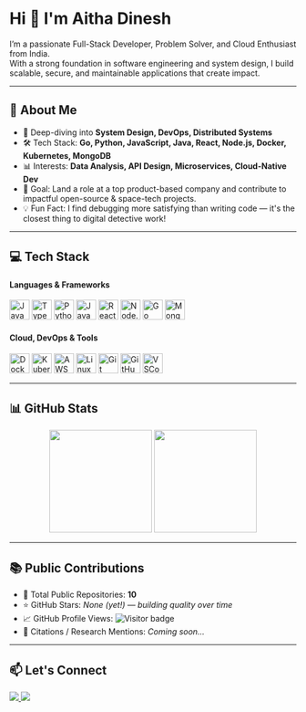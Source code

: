 <h1 align="left">Hi 👋 I'm Aitha Dinesh</h1>

<p align="left">
I’m a passionate Full-Stack Developer, Problem Solver, and Cloud Enthusiast from India. <br>
With a strong foundation in software engineering and system design, I build scalable, secure, and maintainable applications that create impact.
</p>

---

<h2>🚀 About Me</h2>

<ul>
  <li>🧠 Deep-diving into <strong>System Design, DevOps, Distributed Systems</strong></li>
  <li>🛠️ Tech Stack: <strong>Go, Python, JavaScript, Java, React, Node.js, Docker, Kubernetes, MongoDB</strong></li>
  <li>📊 Interests: <strong>Data Analysis, API Design, Microservices, Cloud-Native Dev</strong></li>
  <li>🎯 Goal: Land a role at a top product-based company and contribute to impactful open-source & space-tech projects.</li>
  <li>💡 Fun Fact: I find debugging more satisfying than writing code — it's the closest thing to digital detective work!</li>
</ul>

---

<h2>💻 Tech Stack</h2>

<h4>Languages & Frameworks</h4>

<div align="left">
  <img src="https://cdn.jsdelivr.net/gh/devicons/devicon/icons/javascript/javascript-original.svg" height="35" alt="JavaScript"/>
  <img src="https://cdn.jsdelivr.net/gh/devicons/devicon/icons/typescript/typescript-original.svg" height="35" alt="TypeScript"/>
  <img src="https://cdn.jsdelivr.net/gh/devicons/devicon/icons/python/python-original.svg" height="35" alt="Python"/>
  <img src="https://cdn.jsdelivr.net/gh/devicons/devicon/icons/java/java-original.svg" height="35" alt="Java"/>
  <img src="https://cdn.jsdelivr.net/gh/devicons/devicon/icons/react/react-original.svg" height="35" alt="React"/>
  <img src="https://cdn.jsdelivr.net/gh/devicons/devicon/icons/nodejs/nodejs-original.svg" height="35" alt="Node.js"/>
  <img src="https://cdn.jsdelivr.net/gh/devicons/devicon/icons/go/go-original.svg" height="35" alt="Go"/>
  <img src="https://cdn.jsdelivr.net/gh/devicons/devicon/icons/mongodb/mongodb-original.svg" height="35" alt="MongoDB"/>
</div>

<h4>Cloud, DevOps & Tools</h4>

<div align="left">
  <img src="https://cdn.jsdelivr.net/gh/devicons/devicon/icons/docker/docker-original.svg" height="35" alt="Docker"/>
  <img src="https://cdn.jsdelivr.net/gh/devicons/devicon/icons/kubernetes/kubernetes-plain.svg" height="35" alt="Kubernetes"/>
  <img src="https://cdn.jsdelivr.net/gh/devicons/devicon/icons/amazonwebservices/amazonwebservices-original.svg" height="35" alt="AWS"/>
  <img src="https://cdn.jsdelivr.net/gh/devicons/devicon/icons/linux/linux-original.svg" height="35" alt="Linux"/>
  <img src="https://cdn.jsdelivr.net/gh/devicons/devicon/icons/git/git-original.svg" height="35" alt="Git"/>
  <img src="https://cdn.jsdelivr.net/gh/devicons/devicon/icons/github/github-original.svg" height="35" alt="GitHub"/>
  <img src="https://cdn.jsdelivr.net/gh/devicons/devicon/icons/vscode/vscode-original.svg" height="35" alt="VSCode"/>
</div>

---

<h2>📊 GitHub Stats</h2>

<div align="center">
  <img src="https://github-readme-stats.vercel.app/api?username=dineshaitha&show_icons=true&theme=github_dark&hide_border=false" height="180"/>
  <img src="https://github-readme-stats.vercel.app/api/top-langs/?username=dineshaitha&layout=compact&theme=github_dark&hide_border=false" height="180"/>
</div>

---

<h2>📚 Public Contributions</h2>

<ul>
  <li>📁 Total Public Repositories: <strong>10</strong></li>
  <li>⭐ GitHub Stars: <em>None (yet!) — building quality over time</em></li>
  <li>📈 GitHub Profile Views: <img src="https://komarev.com/ghpvc/?username=dineshaitha&style=flat-square&color=blue" alt="Visitor badge" /></li>
  <li>📰 Citations / Research Mentions: <em>Coming soon...</em></li>
</ul>

---

<h2>📫 Let's Connect</h2>

<div align="left">
  <a href="https://www.linkedin.com/in/dinesh-aitha-384553291" target="_blank">
    <img src="https://img.shields.io/badge/LinkedIn-Dinesh%20Aitha-0077B5?style=for-the-badge&logo=linkedin&logoColor=white"/>
  </a>
  <a href="mailto:dineshaitha7@gmail.com" target="_blank">
    <img src="https://img.shields.io/badge/Gmail-dineshaitha7@gmail.com-D14836?style=for-the-badge&logo=gmail&logoColor=white"/>
  </a>
</div>
